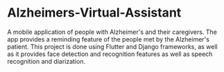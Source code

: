 # Alzheimers-Virtual-Assistant
A mobile application of people with Alzheimer's and their caregivers. The app provides a reminding feature of the people met by the Alzheimer's patient. This project is done using Flutter and Django frameworks, as well as it provides face detection and recognition features as well as speech recognition and diarization. 
